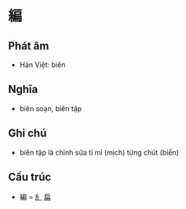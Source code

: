 # 編

## Phát âm
* Hán Việt: biên

## Nghĩa
* biên soạn, biên tập

## Ghi chú
* biên tập là chỉnh sửa tỉ mỉ (mịch) từng chút (biển)

## Cấu trúc
* 編 = [糹](糹.md) [扁](扁.md)

<script>window.HANZI_FIELD='編';</script>